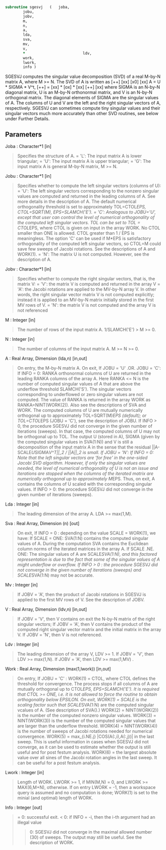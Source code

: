 ```fortran
subroutine sgesvj	(	joba,
		jobu,
		jobv,
		m,
		n,
		a,
		lda,
		sva,
		mv,
		v,
		*                          ldv,
		work,
		lwork,
		info )
```

 SGESVJ computes the singular value decomposition (SVD) of a real
 M-by-N matrix A, where M >= N. The SVD of A is written as
                                    [++]   [xx]   [x0]   [xx]
              A = U * SIGMA * V^t,  [++] = [xx] * [ox] * [xx]
                                    [++]   [xx]
 where SIGMA is an N-by-N diagonal matrix, U is an M-by-N orthonormal
 matrix, and V is an N-by-N orthogonal matrix. The diagonal elements
 of SIGMA are the singular values of A. The columns of U and V are the
 left and the right singular vectors of A, respectively.
 SGESVJ can sometimes compute tiny singular values and their singular vectors much
 more accurately than other SVD routines, see below under Further Details.

## Parameters
Joba : Character*1 [in]
> Specifies the structure of A.
> = 'L': The input matrix A is lower triangular;
> = 'U': The input matrix A is upper triangular;
> = 'G': The input matrix A is general M-by-N matrix, M >= N.

Jobu : Character*1 [in]
> Specifies whether to compute the left singular vectors
> (columns of U):
> = 'U': The left singular vectors corresponding to the nonzero
> singular values are computed and returned in the leading
> columns of A. See more details in the description of A.
> The default numerical orthogonality threshold is set to
> approximately TOL=CTOL*EPS, CTOL=SQRT(M), EPS=SLAMCH('E').
> = 'C': Analogous to JOBU='U', except that user can control the
> level of numerical orthogonality of the computed left
> singular vectors. TOL can be set to TOL = CTOL*EPS, where
> CTOL is given on input in the array WORK.
> No CTOL smaller than ONE is allowed. CTOL greater
> than 1 / EPS is meaningless. The option 'C'
> can be used if M*EPS is satisfactory orthogonality
> of the computed left singular vectors, so CTOL=M could
> save few sweeps of Jacobi rotations.
> See the descriptions of A and WORK(1).
> = 'N': The matrix U is not computed. However, see the
> description of A.

Jobv : Character*1 [in]
> Specifies whether to compute the right singular vectors, that
> is, the matrix V:
> = 'V':  the matrix V is computed and returned in the array V
> = 'A':  the Jacobi rotations are applied to the MV-by-N
> array V. In other words, the right singular vector
> matrix V is not computed explicitly; instead it is
> applied to an MV-by-N matrix initially stored in the
> first MV rows of V.
> = 'N':  the matrix V is not computed and the array V is not
> referenced

M : Integer [in]
> The number of rows of the input matrix A. 1/SLAMCH('E') > M >= 0.

N : Integer [in]
> The number of columns of the input matrix A.
> M >= N >= 0.

A : Real Array, Dimension (lda,n) [in,out]
> On entry, the M-by-N matrix A.
> On exit,
> If JOBU = 'U' .OR. JOBU = 'C':
> If INFO = 0:
> RANKA orthonormal columns of U are returned in the
> leading RANKA columns of the array A. Here RANKA <= N
> is the number of computed singular values of A that are
> above the underflow threshold SLAMCH('S'). The singular
> vectors corresponding to underflowed or zero singular
> values are not computed. The value of RANKA is returned
> in the array WORK as RANKA=NINT(WORK(2)). Also see the
> descriptions of SVA and WORK. The computed columns of U
> are mutually numerically orthogonal up to approximately
> TOL=SQRT(M)*EPS (default); or TOL=CTOL*EPS (JOBU = 'C'),
> see the description of JOBU.
> If INFO > 0,
> the procedure SGESVJ did not converge in the given number
> of iterations (sweeps). In that case, the computed
> columns of U may not be orthogonal up to TOL. The output
> U (stored in A), SIGMA (given by the computed singular
> values in SVA(1:N)) and V is still a decomposition of the
> input matrix A in the sense that the residual
> ||A-SCALE*U*SIGMA*V^T||_2 / ||A||_2 is small.
> If JOBU = 'N':
> If INFO = 0:
> Note that the left singular vectors are 'for free' in the
> one-sided Jacobi SVD algorithm. However, if only the
> singular values are needed, the level of numerical
> orthogonality of U is not an issue and iterations are
> stopped when the columns of the iterated matrix are
> numerically orthogonal up to approximately M*EPS. Thus,
> on exit, A contains the columns of U scaled with the
> corresponding singular values.
> If INFO > 0:
> the procedure SGESVJ did not converge in the given number
> of iterations (sweeps).

Lda : Integer [in]
> The leading dimension of the array A.  LDA >= max(1,M).

Sva : Real Array, Dimension (n) [out]
> On exit,
> If INFO = 0 :
> depending on the value SCALE = WORK(1), we have:
> If SCALE = ONE:
> SVA(1:N) contains the computed singular values of A.
> During the computation SVA contains the Euclidean column
> norms of the iterated matrices in the array A.
> If SCALE .NE. ONE:
> The singular values of A are SCALE*SVA(1:N), and this
> factored representation is due to the fact that some of the
> singular values of A might underflow or overflow.
> If INFO > 0 :
> the procedure SGESVJ did not converge in the given number of
> iterations (sweeps) and SCALE*SVA(1:N) may not be accurate.

Mv : Integer [in]
> If JOBV = 'A', then the product of Jacobi rotations in SGESVJ
> is applied to the first MV rows of V. See the description of JOBV.

V : Real Array, Dimension (ldv,n) [in,out]
> If JOBV = 'V', then V contains on exit the N-by-N matrix of
> the right singular vectors;
> If JOBV = 'A', then V contains the product of the computed right
> singular vector matrix and the initial matrix in
> the array V.
> If JOBV = 'N', then V is not referenced.

Ldv : Integer [in]
> The leading dimension of the array V, LDV >= 1.
> If JOBV = 'V', then LDV >= max(1,N).
> If JOBV = 'A', then LDV >= max(1,MV) .

Work : Real Array, Dimension (max(1,lwork)) [in,out]
> On entry,
> If JOBU = 'C' :
> WORK(1) = CTOL, where CTOL defines the threshold for convergence.
> The process stops if all columns of A are mutually
> orthogonal up to CTOL*EPS, EPS=SLAMCH('E').
> It is required that CTOL >= ONE, i.e. it is not
> allowed to force the routine to obtain orthogonality
> below EPSILON.
> On exit,
> WORK(1) = SCALE is the scaling factor such that SCALE*SVA(1:N)
> are the computed singular vcalues of A.
> (See description of SVA().)
> WORK(2) = NINT(WORK(2)) is the number of the computed nonzero
> singular values.
> WORK(3) = NINT(WORK(3)) is the number of the computed singular
> values that are larger than the underflow threshold.
> WORK(4) = NINT(WORK(4)) is the number of sweeps of Jacobi
> rotations needed for numerical convergence.
> WORK(5) = max_{i.NE.j} |COS(A(:,i),A(:,j))| in the last sweep.
> This is useful information in cases when SGESVJ did
> not converge, as it can be used to estimate whether
> the output is still useful and for post festum analysis.
> WORK(6) = the largest absolute value over all sines of the
> Jacobi rotation angles in the last sweep. It can be
> useful for a post festum analysis.

Lwork : Integer [in]
> Length of WORK.
> LWORK >= 1, if MIN(M,N) = 0, and LWORK >= MAX(6,M+N), otherwise.
> If on entry LWORK = -1, then a workspace query is assumed and
> no computation is done; WORK(1) is set to the minial (and optimal)
> length of WORK.

Info : Integer [out]
> = 0:  successful exit.
> < 0:  if INFO = -i, then the i-th argument had an illegal value
> > 0:  SGESVJ did not converge in the maximal allowed number (30)
> of sweeps. The output may still be useful. See the
> description of WORK.

